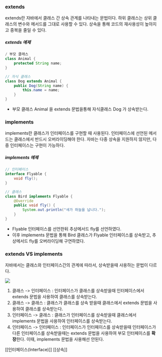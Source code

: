 ### extends
extends란 자바에서 클래스 간 상속 관계를 나타내는 문법이다. 하위 클래스는 상위 클래스의 변수와 메서드를 그대로 사용할 수 있다. 상속을 통해 코드의 재사용성이 높아지고 중복을 줄일 수 있다.
##### extends 예제
```java
/ 부모 클래스
class Animal {
    protected String name;
}

// 자식 클래스
class Dog extends Animal {
    public Dog(String name) {
        this.name = name;
    }
}
```
- 부모 클래스 Animal 을 extends 문법을통해 자식클래스 Dog 가 상속받는다.
### implements
implements란 클래스가 인터페이스를 구현할 때 사용된다. 인터페이스에 선언된 메서드는 클래스에서 반드시 오버라이딩해야 한다. 자바는 다중 상속을 지원하지 않지만, 다중 인터페이스는 구현이 가능하다.
##### implements 예제
```java
// 인터페이스
interface Flyable {
    void fly();
}

// 클래스
class Bird implements Flyable {
    @Override
    public void fly() {
        System.out.println("새가 하늘을 납니다.");
    }
}
```
- Flyable 인터페이스를 선언한뒤 추상메서드 fly를 선언하였다.
- 이후 implements 문법을 통해 Bird 클래스가 Flyable 인터페이스를 상속받고, 추상메서드 fly를 오버라이딩해 구연하였다.
### extends VS implements
자바에서는 클래스와 인터페이스간의 관계에 따라서, 상속받을때 사용하는 문법이 다르다.

![](https://i.imgur.com/Y25BbgM.png)

1. 클래스 -> 인터페이스 : 인터페이스가 클래스를 상속받을때
   인터페이스에서 extends 문법을 사용하여 클래스를 상속받는다.
2. 클래스 -> 클래스 : 클래스가 클래스를 상속 받을때
   클래스에서 extends 문법을 사용하여 클래스를 상속받는다.
3. 인터페이스 -> 클래스 : 클래스가 인터페이스를 상속받을때
   클래스에서 implements 문법을 사용하여 인터페이스를 상속받는다.
4. 인터페이스 -> 인터페이스 : 인터페이스가 인터페이스를 상속받을때
   인터페이스가 다른 인터페이스를 상속받을때는 extends 문법을 사용하여 부모 인터페이스를 **확장**한다. 이때, implements 문법을 사용해선 안된다.

[[인터페이스(Interface)]]
[[상속]]